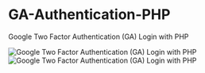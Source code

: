 # GA-Authentication-PHP
Google Two Factor Authentication (GA) Login with PHP

![Google Two Factor Authentication (GA) Login with PHP](https://i.hizliresim.com/ctJPHi.jpg)
![Google Two Factor Authentication (GA) Login with PHP](https://i.hizliresim.com/uyUflX.png)

